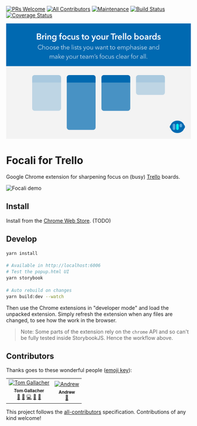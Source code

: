 [![PRs Welcome](https://img.shields.io/badge/PRs-welcome-green.svg?style=flat-square&logo=Github)](http://makeapullrequest.com)
[![All Contributors](https://img.shields.io/badge/all_contributors-1-orange.svg?style=flat-square)](#contributors)
[![Maintenance](https://img.shields.io/badge/Maintained%3F-yes-green.svg?style=flat-square)](https://github.com/tgallacher/focali-for-trello/graphs/commit-activity)
[![Build Status](https://travis-ci.com/tgallacher/focali-for-trello.svg?branch=master)](https://travis-ci.com/tgallacher/focali-for-trello)
[![Coverage Status](https://coveralls.io/repos/github/tgallacher/focali-for-trello/badge.svg?branch=master)](https://coveralls.io/github/tgallacher/focali-for-trello?branch=master)

<p align="center">
  <img class="center" src="./images/focali-splash.png" alt="Focali splash" />
</p>

# Focali for Trello

Google Chrome extension for sharpening focus on (busy) [Trello](https://trello.com) boards.

![Focali demo](./focali-demo.gif)

## Install

Install from the [Chrome Web Store](#). (TODO)

## Develop

```sh
yarn install

# Available in http://localhost:6006
# Test the popup.html UI
yarn storybook

# Auto rebuild on changes
yarn build:dev --watch
```

Then use the Chrome extensions in "developer mode" and load the unpacked extension. Simply refresh the extension when any files are changed, to see how the work in the browser.

> Note: Some parts of the extension rely on the `chrome` API and so can't be fully tested inside StorybookJS. Hence the workflow above.

## Contributors

Thanks goes to these wonderful people ([emoji key](https://allcontributors.org/docs/en/emoji-key)):

<!-- ALL-CONTRIBUTORS-LIST:START - Do not remove or modify this section -->
<!-- prettier-ignore -->
<table><tr><td align="center"><a href="https://commented.tech"><img src="https://avatars1.githubusercontent.com/u/6460370?v=4" width="100px;" alt="Tom Gallacher"/><br /><sub><b>Tom Gallacher</b></sub></a><br /><a href="#ideas-tgallacher" title="Ideas, Planning, & Feedback">🤔</a> <a href="#maintenance-tgallacher" title="Maintenance">🚧</a> <a href="https://github.com/tgallacher/focali-for-trello/commits?author=tgallacher" title="Code">💻</a> <a href="https://github.com/tgallacher/focali-for-trello/issues?q=author%3Atgallacher" title="Bug reports">🐛</a> <a href="https://github.com/tgallacher/focali-for-trello/commits?author=tgallacher" title="Documentation">📖</a></td><td align="center"><a href="http://andrewsims.co"><img src="https://avatars3.githubusercontent.com/u/12777283?v=4" width="100px;" alt="Andrew "/><br /><sub><b>Andrew </b></sub></a><br /><a href="#design-andrew-sims" title="Design">🎨</a></td></tr></table>

<!-- ALL-CONTRIBUTORS-LIST:END -->

This project follows the [all-contributors](https://github.com/all-contributors/all-contributors) specification. Contributions of any kind welcome!
